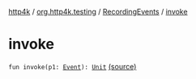 [http4k](../../index.md) / [org.http4k.testing](../index.md) / [RecordingEvents](index.md) / [invoke](./invoke.md)

# invoke

`fun invoke(p1: `[`Event`](../../org.http4k.core/-event/index.md)`): `[`Unit`](https://kotlinlang.org/api/latest/jvm/stdlib/kotlin/-unit/index.html) [(source)](https://github.com/http4k/http4k/blob/master/http4k-core/src/main/kotlin/org/http4k/testing/RecordingEvents.kt#L15)